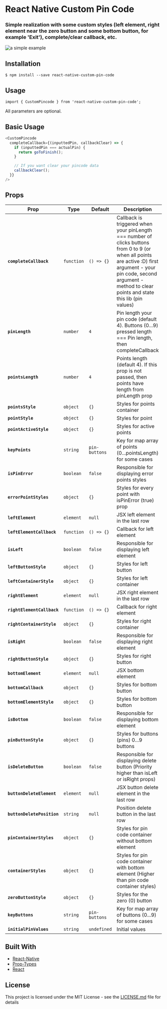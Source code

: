 # React Native Custom Pin Code

### Simple realization with some custom styles (left element, right element near the zero button and some bottom button, for example 'Exit'), complete/clear callback, etc.

![a simple example](https://media.giphy.com/media/S9oOk7Pkb8uKvHxdzM/giphy.gif)

## Installation

```
$ npm install --save react-native-custom-pin-code
```

## Usage

`import { CustomPincode } from 'react-native-custom-pin-code';`

All parameters are optional.

## Basic Usage

```javascript
<CustomPincode
  completeCallback={(inputtedPin, callbackClear) => {
    if (inputtedPin === actualPin) {
      return goToFinish();
    }

    // If you want clear your pincode data
    callbackClear();
  }}
/>
```

## Props

| Prop                       | Type       | Default       | Description                                                                                                                                                                                                                    | Required |
| -------------------------- | ---------- | ------------- | ------------------------------------------------------------------------------------------------------------------------------------------------------------------------------------------------------------------------------ | -------- |
| **`completeCallback`**     | `function` | `() => {}`    | Callback is triggered when your pinLength === number of clicks buttons from 0 to 9 (or when all points are active :D) first argument - your pin code, second argument - method to clear points and state this lib (pin values) | No       |
| **`pinLength`**            | `number`   | `4`           | Pin length your pin code (default 4). Buttons (0...9) pressed length === Pin length, then completeCallback                                                                                                                     | No       |
| **`pointsLength`**         | `number`   | `4`           | Points length (default 4). If this prop is not passed, then points have length from pinLength prop                                                                                                                             | No       |
| **`pointsStyle`**          | `object`   | `{}`          | Styles for points container                                                                                                                                                                                                    | No       |
| **`pointStyle`**           | `object`   | `{}`          | Styles for point                                                                                                                                                                                                               | No       |
| **`pointActiveStyle`**     | `object`   | `{}`          | Styles for active points                                                                                                                                                                                                       | No       |
| **`keyPoints`**            | `string`   | `pin-buttons` | Key for map array of points (0...pointsLength) for some cases                                                                                                                                                                  | No       |
| **`isPinError`**           | `boolean`  | `false`       | Responsible for displaying error points styles                                                                                                                                                                                 | No       |
| **`errorPointStyles`**     | `object`   | `{}`          | Styles for every point with isPinError (true) prop                                                                                                                                                                             | No       |
| **`leftElement`**          | `element`  | `null`        | JSX left element in the last row                                                                                                                                                                                               | No       |
| **`leftElementCallback`**  | `function` | `() => {}`    | Callback for left element                                                                                                                                                                                                      | No       |
| **`isLeft`**               | `boolean`  | `false`       | Responsible for displaying left element                                                                                                                                                                                        | No       |
| **`leftButtonStyle`**      | `object`   | `{}`          | Styles for left button                                                                                                                                                                                                         | No       |
| **`leftContainerStyle`**   | `object`   | `{}`          | Styles for left container                                                                                                                                                                                                      | No       |
| **`rightElement`**         | `element`  | `null`        | JSX right element in the last row                                                                                                                                                                                              | No       |
| **`rightElementCallback`** | `function` | `() => {}`    | Callback for right element                                                                                                                                                                                                     | No       |
| **`rightContainerStyle`**  | `object`   | `{}`          | Styles for right container                                                                                                                                                                                                     | No       |
| **`isRight`**              | `boolean`  | `false`       | Responsible for displaying right element                                                                                                                                                                                       | No       |
| **`rightButtonStyle`**     | `object`   | `{}`          | Styles for right button                                                                                                                                                                                                        | No       |
| **`bottomElement`**        | `element`  | `null`        | JSX bottom element                                                                                                                                                                                                             | No       |
| **`bottomCallback`**       | `object`   | `{}`          | Styles for bottom button                                                                                                                                                                                                       | No       |
| **`bottomElementStyle`**   | `object`   | `{}`          | Styles for bottom button                                                                                                                                                                                                       | No       |
| **`isBottom`**             | `boolean`  | `false`       | Responsible for displaying bottom element                                                                                                                                                                                      | No       |
| **`pinButtonStyle`**       | `object`   | `{}`          | Styles for buttons (pins) 0...9 buttons                                                                                                                                                                                        | No       |
| **`isDeleteButton`**       | `boolean`  | `false`       | Responsible for displaying delete button (Priority higher than isLeft or isRight props)                                                                                                                                        | No       |
| **`buttonDeleteElement`**  | `element`  | `null`        | JSX button delete element in the last row                                                                                                                                                                                      | No       |
| **`buttonDeletePosition`** | `string`   | `null`        | Position delete button in the last row                                                                                                                                                                                         | No       |
| **`pinContainerStyles`**   | `object`   | `{}`          | Styles for pin code container without bottom element                                                                                                                                                                           | No       |
| **`containerStyles`**      | `object`   | `{}`          | Styles for pin code container with bottom element (Higher than pin code container styles)                                                                                                                                      | No       |
| **`zeroButtonStyle`**      | `object`   | `{}`          | Styles for the zero (0) button                                                                                                                                                                                                 | No       |
| **`keyButtons`**           | `string`   | `pin-buttons` | Key for map array of buttons (0...9) for some cases                                                                                                                                                                            | No       |
| **`initialPinValues`**     | `string`   | `undefined`   | Initial values                                                                                                                                                                                                                 | No       |

## Built With

- [React-Native](https://facebook.github.io/react-native/)
- [Prop-Types](https://github.com/facebook/prop-types)
- [React](https://github.com/facebook/react)

## License

This project is licensed under the MIT License - see the [LICENSE.md](LICENSE.md) file for details
